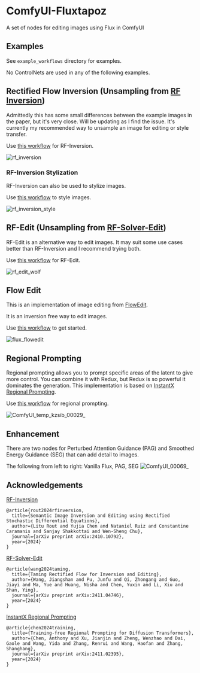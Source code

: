 # ComfyUI-Fluxtapoz

A set of nodes for editing images using Flux in ComfyUI

## Examples

See `example_workflows` directory for examples.

No ControlNets are used in any of the following examples.

## Rectified Flow Inversion (Unsampling from [RF Inversion](https://rf-inversion.github.io/))

Admittedly this has some small differences between the example images in the paper, but it's very close. Will be updating as I find the issue.
It's currently my recommended way to unsample an image for editing or style transfer.

Use [this workflow](https://github.com/logtd/ComfyUI-Fluxtapoz/blob/main/example_workflows/example_rf_inversion_updated.json) for RF-Inversion.

![rf_inversion](https://github.com/user-attachments/assets/f0517649-4dbb-4371-a8d5-3ae90e3b6368)

### RF-Inversion Stylization

RF-Inversion can also be used to stylize images.

Use [this workflow](https://github.com/logtd/ComfyUI-Fluxtapoz/blob/main/example_workflows/example_rf_inversion_stylization.json) to style images.

![rf_inversion_style](https://github.com/user-attachments/assets/bb1a1aef-74f1-4ad3-9687-d3d8d41ce7d1)


## RF-Edit (Unsampling from [RF-Solver-Edit](https://github.com/wangjiangshan0725/RF-Solver-Edit))
RF-Edit is an alternative way to edit images. It may suit some use cases better than RF-Inversion and I recommend trying both.

Use [this workflow](https://github.com/logtd/ComfyUI-Fluxtapoz/blob/main/example_workflows/example_rf_edit_workflow_alternative.json) for RF-Edit.

![rf_edit_wolf](https://github.com/user-attachments/assets/ad583ad0-7e04-4bc5-9d3c-f08d4cc493a0)

## Flow Edit
This is an implementation of image editing from [FlowEdit](https://github.com/fallenshock/FlowEdit).

It is an inversion free way to edit images.

Use [this workflow](https://github.com/logtd/ComfyUI-Fluxtapoz/blob/main/example_workflows/example_flow_edit.json) to get started.

![flux_flowedit](https://github.com/user-attachments/assets/a1aaeb8f-5eeb-448c-a206-b678b097fd3c)



## Regional Prompting
Regional prompting allows you to prompt specific areas of the latent to give more control. You can combine it with Redux, but Redux is so powerful it dominates the generation.
This implementation is based on [InstantX Regional Prompting](https://github.com/instantX-research/Regional-Prompting-FLUX).

Use [this workflow](https://github.com/logtd/ComfyUI-Fluxtapoz/blob/main/example_workflows/example_flux_regional.json) for regional prompting.

![ComfyUI_temp_kzsib_00029_](https://github.com/user-attachments/assets/364ea890-8585-43f4-9ffa-f0a24a775f27)


## Enhancement
There are two nodes for Perturbed Attention Guidance (PAG) and Smoothed Energy Guidance (SEG) that can add detail to images.

The following from left to right: Vanilla Flux, PAG, SEG
![ComfyUI_00069_](https://github.com/user-attachments/assets/6e8bf072-dcc8-454e-bf97-b76a5694db91)



## Acknowledgements

[RF-Inversion](https://rf-inversion.github.io/)

```
@article{rout2024rfinversion,
  title={Semantic Image Inversion and Editing using Rectified Stochastic Differential Equations},
  author={Litu Rout and Yujia Chen and Nataniel Ruiz and Constantine Caramanis and Sanjay Shakkottai and Wen-Sheng Chu},
  journal={arXiv preprint arXiv:2410.10792},
  year={2024}
}
```

[RF-Solver-Edit](https://github.com/wangjiangshan0725/RF-Solver-Edit)
```
@article{wang2024taming,
  title={Taming Rectified Flow for Inversion and Editing},
  author={Wang, Jiangshan and Pu, Junfu and Qi, Zhongang and Guo, Jiayi and Ma, Yue and Huang, Nisha and Chen, Yuxin and Li, Xiu and Shan, Ying},
  journal={arXiv preprint arXiv:2411.04746},
  year={2024}
}
```
[InstantX Regional Prompting](https://github.com/instantX-research/Regional-Prompting-FLUX)
```
@article{chen2024training,
  title={Training-free Regional Prompting for Diffusion Transformers},
  author={Chen, Anthony and Xu, Jianjin and Zheng, Wenzhao and Dai, Gaole and Wang, Yida and Zhang, Renrui and Wang, Haofan and Zhang, Shanghang},
  journal={arXiv preprint arXiv:2411.02395},
  year={2024}
}
```
